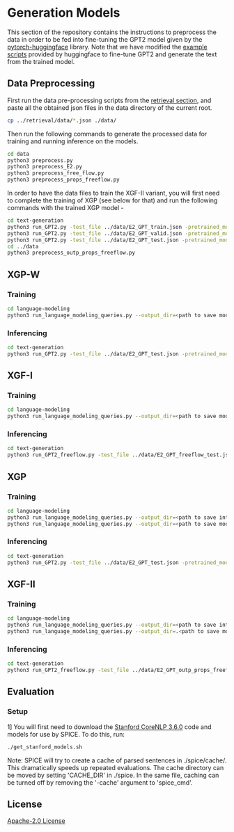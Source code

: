 # Generation Models

This section of the repository contains the instructions to preprocess the data in order to be fed into fine-tuning the GPT2 model given by the [pytorch-huggingface](huggingface.co/) library. Note that we have modified the [example scripts](https://github.com/huggingface/transformers/tree/master/examples/pytorch) provided by huggingface to fine-tune GPT2 and generate the text from the trained model.

## Data Preprocessing

First run the data pre-processing scripts from the [retrieval section](https://github.com/ShouryaAggarwal/Explanations-for-CommonSenseQA/tree/master/retrieval), and paste all the obtained json files in the data directory of the current root.

```bash
cp ../retrieval/data/*.json ./data/
```
Then run the following commands to generate the processed data for training and running inference on the models.

```bash
cd data
python3 preprocess.py
python3 preprocess_E2.py
python3 preprocess_free_flow.py
python3 preprocess_props_freeflow.py
```

In order to have the data files to train the XGF-II variant, you will first need to complete the training of XGP (see below for that) and run the following commands with the trained XGP model -

```bash
cd text-generation
python3 run_GPT2.py -test_file ../data/E2_GPT_train.json -pretrained_model <path to trained XGP> -max_length 150 -model_type gpt2 -output_file ../data/gpt2_props_train_output.json
python3 run_GPT2.py -test_file ../data/E2_GPT_valid.json -pretrained_model <path to trained XGP> -max_length 150 -model_type gpt2 -output_file ../data/gpt2_props_val_output.json
python3 run_GPT2.py -test_file ../data/E2_GPT_test.json -pretrained_model <path to trained XGP> -max_length 150 -model_type gpt2 -output_file ../data/gpt2_props_test_output.json
cd ../data
python3 preprocess_outp_props_freeflow.py
```

## XGP-W

### Training

```bash
cd language-modeling
python3 run_language_modeling_queries.py --output_dir=<path to save model> --model_type=gpt2 --model_name_or_path=gpt2 --do_train --train_data_file=../data/E2_GPT_train.txt --do_eval --eval_data_file=../data/E2_GPT_valid.txt --per_device_train_batch_size=10 --per_device_eval_batch_size=10 --line_by_line --evaluation_strategy=epoch --learning_rate 5e-5 --num_train_epochs=5 --overwrite_output_dir --save_steps 100000 --block_size 250 --prediction_loss_only
```

### Inferencing

```bash
cd text-generation
python3 run_GPT2.py -test_file ../data/E2_GPT_test.json -pretrained_model <path to saved model> -max_length 150 -model_type gpt2 -output_file gpt2_raw_output.json
```

## XGF-I

### Training

```bash
cd language-modeling
python3 run_language_modeling_queries.py --output_dir=<path to save model> --model_type=gpt2 --model_name_or_path=gpt2 --do_train --train_data_file=../data/E2_GPT_freeflow_train.txt --do_eval --eval_data_file=../data/E2_GPT_freeflow_valid.txt --per_device_train_batch_size=10 --per_device_eval_batch_size=10 --line_by_line --evaluation_strategy=epoch --learning_rate 5e-5 --num_train_epochs=5 --overwrite_output_dir --save_steps 100000 --block_size 250 --prediction_loss_only
```

### Inferencing

```bash
cd text-generation
python3 run_GPT2_freeflow.py -test_file ../data/E2_GPT_freeflow_test.json -pretrained_model <path to saved model> -max_length 250 -model_type gpt2 -output_file gpt2_raw_freeflow_output.json
```

## XGP

### Training

```bash
cd language-modeling
python3 run_language_modeling_queries.py --output_dir=<path to save intermediate model> --model_type=gpt2 --model_name_or_path=gpt2 --do_train --train_data_file=../data/train.txt --do_eval --eval_data_file=../data/valid.txt --per_device_train_batch_size=10 --per_device_eval_batch_size=10 --line_by_line --evaluation_strategy=epoch --learning_rate 5e-5 --num_train_epochs=5 --overwrite_output_dir --save_steps 100000 --block_size 50 --prediction_loss_only
python3 run_language_modeling_queries.py --output_dir=<path to save model> --model_type=gpt2 --model_name_or_path=<path to saved intermediate model> --do_train --train_data_file=../data/E2_GPT_train.txt --do_eval --eval_data_file=../data/E2_GPT_valid.txt --per_device_train_batch_size=10 --per_device_eval_batch_size=10 --line_by_line --evaluation_strategy=epoch --learning_rate 5e-5 --num_train_epochs=5 --overwrite_output_dir --save_steps 100000 --block_size 250 --prediction_loss_only
```

### Inferencing

```bash
cd text-generation
python3 run_GPT2.py -test_file ../data/E2_GPT_test.json -pretrained_model ../language-modeling/queries/ -max_length 150 -model_type gpt2 -output_file gpt2_props_output.json
```

## XGF-II

### Training

```bash
cd language-modeling
python3 run_language_modeling_queries.py --output_dir=<path to save intermediate model> --model_type=gpt2 --model_name_or_path=gpt2 --do_train --train_data_file=../data/E2_GPT_props_freeflow_train.txt --do_eval --eval_data_file=../data/E2_GPT_props_freeflow_valid.txt --per_device_train_batch_size=10 --per_device_eval_batch_size=10 --line_by_line --evaluation_strategy=epoch --learning_rate 5e-5 --num_train_epochs=5 --overwrite_output_dir --save_steps 100000 --block_size 400 --prediction_loss_only
python3 run_language_modeling_queries.py --output_dir=.<path to save model> --model_type=gpt2 --model_name_or_path=<path to saved intermediate model> --do_train --train_data_file=../data/E2_GPT_outp_props_freeflow_train.txt --do_eval --eval_data_file=../data/E2_GPT_outp_props_freeflow_valid.txt --per_device_train_batch_size=10 --per_device_eval_batch_size=10 --line_by_line --evaluation_strategy=epoch --learning_rate 5e-5 --num_train_epochs=5 --overwrite_output_dir --save_steps 100000 --block_size 400 --prediction_loss_only
```

### Inferencing

```bash
cd text-generation
python3 run_GPT2_freeflow.py -test_file ../data/E2_GPT_outp_props_freeflow_test.json -pretrained_model <path to saved model> -max_length 250 -model_type gpt2 -output_file gpt2_outp_props_freeflow_tuned_output.json
```

## Evaluation

### Setup

1] You will first need to download the [Stanford CoreNLP 3.6.0](https://stanfordnlp.github.io/CoreNLP/index.html) code and models for use by SPICE. To do this, run: 
```bash
./get_stanford_models.sh
```
Note: SPICE will try to create a cache of parsed sentences in ./spice/cache/. This dramatically speeds up repeated evaluations. The cache directory can be moved by setting 'CACHE_DIR' in ./spice. In the same file, caching can be turned off by removing the '-cache' argument to 'spice_cmd'.

## License
[Apache-2.0 License](https://www.apache.org/licenses/LICENSE-2.0)
